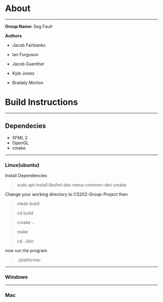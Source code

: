 # About
---
__Group Name:__ Seg Fault

__Authors__

* Jacob Fairbanks

* Ian Furguson

* Jacob Guenther

* Kyle Jones

* Bradely Morton

# Build Instructions
---
## Dependecies

* SFML 2
* OpenGL
* cmake
---
### Linux(ubuntu)

Install Dependencies

>sudo apt install libsfml-dev mesa-common-dev cmake

Change your working directory to CS202-Group-Project then

>mkdir build

>cd build

>cmake ..

>make

>cd ../bin

now run the program

>./platformer

---
### Windows
---
### Mac
